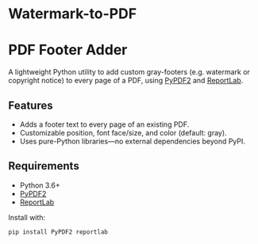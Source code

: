 # Watermark-to-PDF


# PDF Footer Adder

A lightweight Python utility to add custom gray-footers (e.g. watermark or copyright notice) to every page of a PDF, using [PyPDF2](https://pypi.org/project/PyPDF2/) and [ReportLab](https://pypi.org/project/reportlab/).

## Features

- Adds a footer text to every page of an existing PDF.
- Customizable position, font face/size, and color (default: gray).
- Uses pure-Python libraries—no external dependencies beyond PyPI.

## Requirements

- Python 3.6+
- [PyPDF2](https://pypi.org/project/PyPDF2/)
- [ReportLab](https://pypi.org/project/reportlab/)

Install with:

```bash
pip install PyPDF2 reportlab
